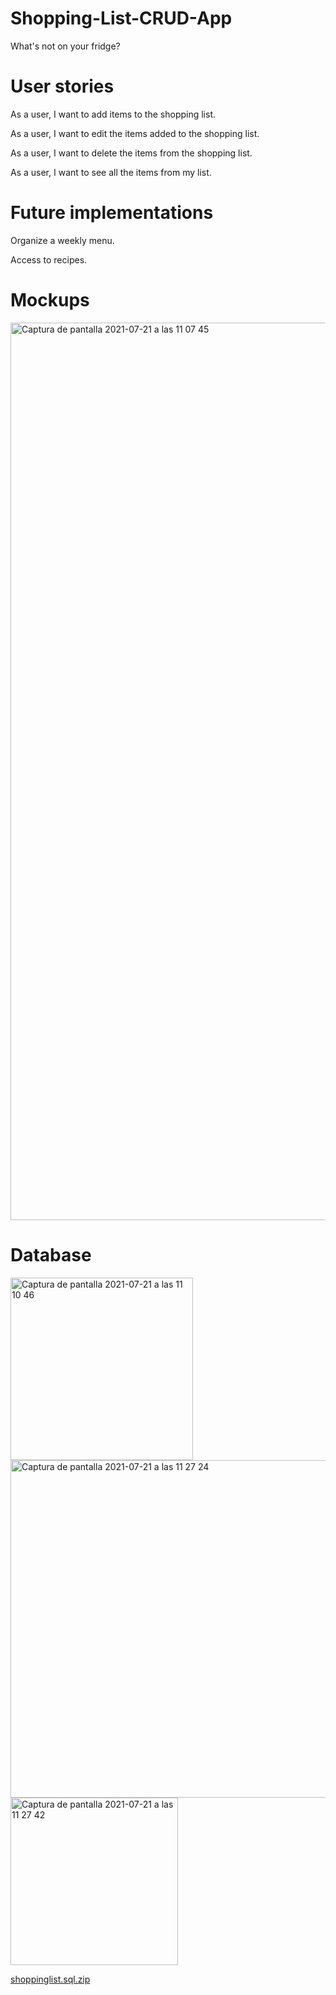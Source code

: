 # Shopping-List-CRUD-App

What's not on your fridge?

# User stories

  As a user, I want to add items to the shopping list.
  
  As a user, I want to edit the items added to the shopping list.
  
  As a user, I want to delete the items from the shopping list.
  
  As a user, I want to see all the items from my list.
  

# Future implementations

  Organize a weekly menu.
  
  Access to recipes.
  
# Mockups
<img width="1436" alt="Captura de pantalla 2021-07-21 a las 11 07 45" src="https://user-images.githubusercontent.com/78726341/126462911-0660df3a-26b8-4d5a-b6b2-7fb561a0b007.png">


# Database
<img width="292" alt="Captura de pantalla 2021-07-21 a las 11 10 46" src="https://user-images.githubusercontent.com/78726341/126463366-925cb576-604c-40e1-93c7-2e4eb192a2d3.png">

<img width="540" alt="Captura de pantalla 2021-07-21 a las 11 27 24" src="https://user-images.githubusercontent.com/78726341/126465964-f40e05d1-8463-4544-b070-31e9edaeb1ea.png">

<img width="268" alt="Captura de pantalla 2021-07-21 a las 11 27 42" src="https://user-images.githubusercontent.com/78726341/126466008-ef076d15-d36b-43c5-9bf0-e2b9a315c782.png">

[shoppinglist.sql.zip](https://github.com/SilviaCabello/Shopping-List-CRUD-App/files/6862114/shoppinglist.sql.zip)


